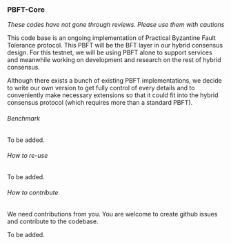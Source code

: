 ### PBFT-Core

*These codes have not gone through reviews. Please use them with cautions*

This code base is an ongoing implementation of Practical Byzantine Fault Tolerance protocol. This PBFT will be the BFT layer in our hybrid consensus design. For this testnet, we will be using PBFT alone to support services and meanwhile working on development and research on the rest of hybrid consensus.

Although there exists a bunch of existing PBFT implementations, we decide to write our own version to get fully control of every details and to conveniently make necessary extensions so that it could fit into the hybrid consensus protocol (which requires more than a standard PBFT). 

###### Benchmark

To be added.

###### How to re-use

To be added.

###### How to contribute

We need contributions from you. You are welcome to create github issues and contribute to the codebase. 

To be added.
